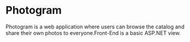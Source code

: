 # Photogram

Photogram is a web application where users can browse the catalog and share their own photos to everyone.Front-End is a basic ASP.NET view.
